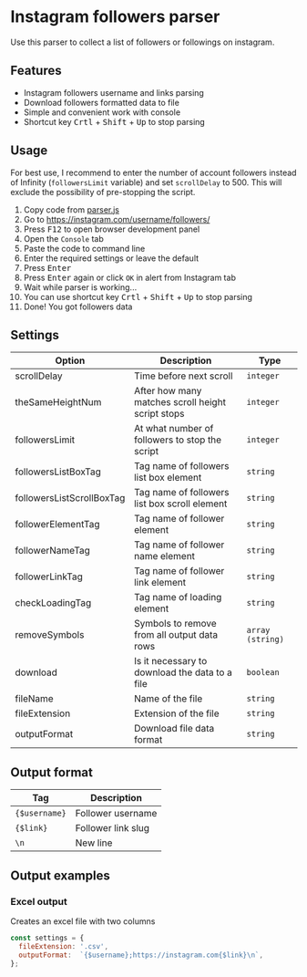 # Instagram followers parser

Use this parser to collect a list of followers or followings on instagram.

## Features

- Instagram followers username and links parsing
- Download followers formatted data to file 
- Simple and convenient work with console
- Shortcut key <kbd>Crtl</kbd> + <kbd>Shift</kbd> + <kbd>Up</kbd> to stop parsing

## Usage

For best use, I recommend to enter the number of account followers instead of Infinity (`followersLimit` variable) and set `scrollDelay` to 500. This will exclude the possibility of pre-stopping the script.

1. Copy code from [parser.js](parser.js)
2. Go to https://instagram.com/username/followers/
3. Press <kbd>F12</kbd> to open browser development panel
4. Open the `Console` tab
5. Paste the code to command line
6. Enter the required settings or leave the default
7. Press <kbd>Enter</kbd>
8. Press <kbd>Enter</kbd> again or click `OK` in alert from Instagram tab
9. Wait while parser is working...
10. You can use shortcut key <kbd>Crtl</kbd> + <kbd>Shift</kbd> + <kbd>Up</kbd> to stop parsing
11. Done! You got followers data

## Settings

| Option | Description | Type |
| --- | --- | --- |
| scrollDelay | Time before next scroll | `integer` |
| theSameHeightNum | After how many matches scroll height script stops | `integer` |
| followersLimit | At what number of followers to stop the script | `integer` |
| followersListBoxTag | Tag name of followers list box element | `string` |
| followersListScrollBoxTag | Tag name of followers list box scroll element | `string` |
| followerElementTag | Tag name of follower element | `string` |
| followerNameTag | Tag name of follower name element | `string` |
| followerLinkTag | Tag name of follower link element | `string` |
| checkLoadingTag | Tag name of loading element | `string` |
| removeSymbols | Symbols to remove from all output data rows | `array (string)` |
| download | Is it necessary to download the data to a file | `boolean` |
| fileName | Name of the file | `string` |
| fileExtension | Extension of the file | `string` |
| outputFormat | Download file data format | `string` |

## Output format

| Tag | Description |
| --- | --- |
| `{$username}` | Follower username |
| `{$link}` | Follower link slug |
| `\n` | New line |

## Output examples

### Excel output

Creates an excel file with two columns

```javascript
const settings = {
  fileExtension: '.csv',
  outputFormat:  `{$username};https://instagram.com{$link}\n`,
};
```
